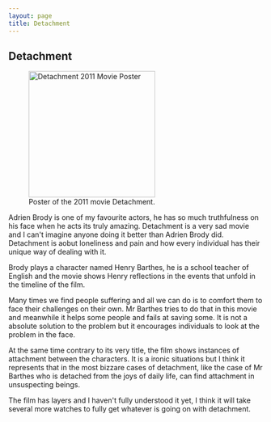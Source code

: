 ```yaml
---
layout: page
title: Detachment
---
```

<h2 class="center">Detachment</h2>
<div class="center">
    <figure class="center">
        <img src="https://thefilmstage.com/wp-content/uploads/2012/02/Detachment_poster.jpg" alt="Detachment 2011 Movie Poster" width="250px">
        <figcaption>Poster of the 2011 movie Detachment.</figcaption>
    </figure>
</div>
Adrien Brody is one of my favourite actors, he has so much truthfulness on his face when he acts its truly amazing. Detachment is a very sad movie and I can't imagine anyone doing it better than Adrien Brody did. Detachment is aobut loneliness and pain and how every individual has their unique way of dealing with it. 

Brody plays a character named Henry Barthes, he is a school teacher of English and the movie shows Henry reflections in the events that unfold in the timeline of the film. 

Many times we find people suffering and all we can do is to comfort them to face their challenges on their own. Mr Barthes tries to do that in this movie and meanwhile it helps some people and fails at saving some. It is not a absolute solution to the problem but it encourages individuals to look at the problem in the face. 

At the same time contrary to its very title, the film shows instances of attachment between the characters. It is a ironic situations but I think it represents that in the most bizzare cases of detachment, like the case of Mr Barthes who is detached from the joys of daily life, can find attachment in unsuspecting beings. 

The film has layers and I haven't fully understood it yet, I think it will take several more watches to fully get whatever is going on with detachment. 